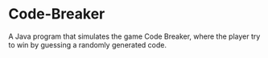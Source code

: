 # Code-Breaker
A Java program that simulates the game Code Breaker, where the player try to win by guessing a randomly generated code.
